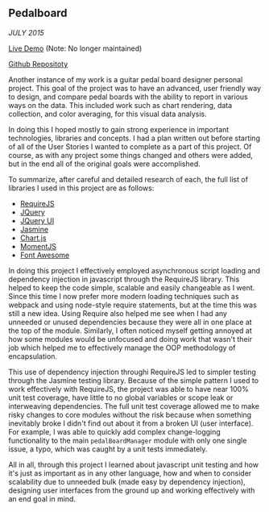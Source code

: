 ## Pedalboard

*JULY 2015*

[Live Demo](../pedalboard/) (Note: No longer maintained)

[Github Repositoty](https://github.com/JakeThurman/Pedalboard)


Another instance of my work is a guitar pedal board designer personal project.
This goal of the project was to have an advanced, user friendly way to design, and compare pedal boards with the ability to report in various ways on the data.
This included work such as chart rendering, data collection, and color averaging, for this visual data analysis.

In doing this I hoped mostly to gain strong experience in important technologies, libraries and concepts.
I had a plan written out before starting of all of the User Stories I wanted to complete as a part of this project.
Of course, as with any project some things changed and others were added, but in the end all of the original goals were accomplished.

To summarize, after careful and detailed research of each, the full list of libraries I used in this project are as follows:

-   [RequireJS](http://www.requirejs.org)
-   [JQuery](http://jquery.com/)
-   [JQuery UI](https://jqueryui.com/)
-   [Jasmine](http://jasmine.github.io/)
-   [Chart.js](http://www.chartjs.org)
-   [MomentJS](http://momentjs.com/)
-   [Font Awesome](http://fortawesome.github.io/Font-Awesome/)

In doing this project I effectively employed asynchronous script loading and dependency injection in javascript through the RequireJS library.
This helped to keep the code simple, scalable and easily changeable as I went.
Since this time I now prefer more modern loading techniques such as webpack and using node-style require statements, but at the time this was still a new idea. Using Require also helped me see when I had any unneeded or unused dependencies because they were all in one place at the top of the module.
Similarly, I often noticed myself getting annoyed at how some modules would be unfocused and doing work that wasn't their job which helped me to effectively manage the OOP methodology of encapsulation.

This use of dependency injection throughi RequireJS led to simpler testing through the Jasmine testing library.
Because of the simple pattern I used to work effectively with RequireJS, the project was able to have near 100% unit test coverage, have little to no global variables or scope leak or interweaving dependencies.
The full unit test coverage allowed me to make risky changes to core modules without the risk because when something inevitably broke I didn't find out about it from a broken UI (user interface).
For example, I was able to quickly add complex change-logging functionality to the main `pedalBoardManager` module with only one single issue, a typo, which was caught by a unit tests immediately.

All in all, through this project I learned about javascript unit testing and how it's just as important as in any other language, how and when to consider scalability due to unneeded bulk (made easy by dependency injection), designing user interfaces from the ground up and working effectively with an end goal in mind.